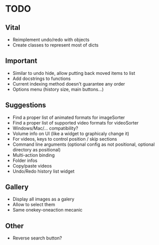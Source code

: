 # TODO
## Vital
- Reimplement undo/redo with objects
- Create classes to represent most of dicts

## Important
- Similar to undo hide, allow putting back moved items to list
- Add docstrings to functions
- Current indexing method doesn't guarantee any order
- Options menu (history size, main buttons...)

## Suggestions
- Find a proper list of animated formats for imageSorter
- Find a proper list of supported video formats for videoSorter
- Windows/Mac/... compatibility?
- Volume info on UI (like a widget to graphicaly change it)
- For videos, keys to control position / skip sections
- Command line arguments (optional config as not positional, optional directory as positional)
- Multi-action binding
- Folder infos
- Copy/paste videos
- Undo/Redo history list widget

## Gallery
- Display all images as a galery
- Allow to select them
- Same onekey-oneaction mecanic

## Other
- Reverse search button?
